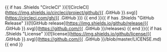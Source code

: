 {{ if has .Shields "CircleCI" }}[![CircleCI](https://img.shields.io/circleci/project/github/{{ .GitHub }}.svg)](https://circleci.com/gh/{{ .GitHub }}) {{ end }}{{ if has .Shields "GitHub Release" }}[![GitHub release](https://img.shields.io/github/release/{{ .GitHub }}.svg)](https://github.com/{{ .GitHub }}/releases) {{ end }}{{ if has .Shields "License" }}[![license](https://img.shields.io/github/license/{{ .GitHub }}.svg)](https://github.com/{{ .GitHub }}/blob/master/LICENSE.md){{ end }}